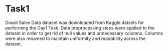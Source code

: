 # Task1
 Diwali Sales Data dataset was downloaded from Kaggle datsets for performing the Day1 Task. Data preprocessing steps were applied to the dataset in order to get rid of null values and unnecessary columns. Columns were also renamed to maintain uniformity and readability across the dataset.

